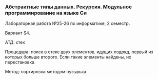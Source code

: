 ### Абстрактные типы данных. Рекурсия. Модульное программирование на языке Си

Лабораторная работа №25-26 по информатике, 2 семестр.

Вариант S4.

АТД: стек

Процедура: поиск в стеке двух элементов, идущих подряд, первый из которых больше второго. Если такие элементы найдены, их перестановка.

Метод: сортировка методом пузырька